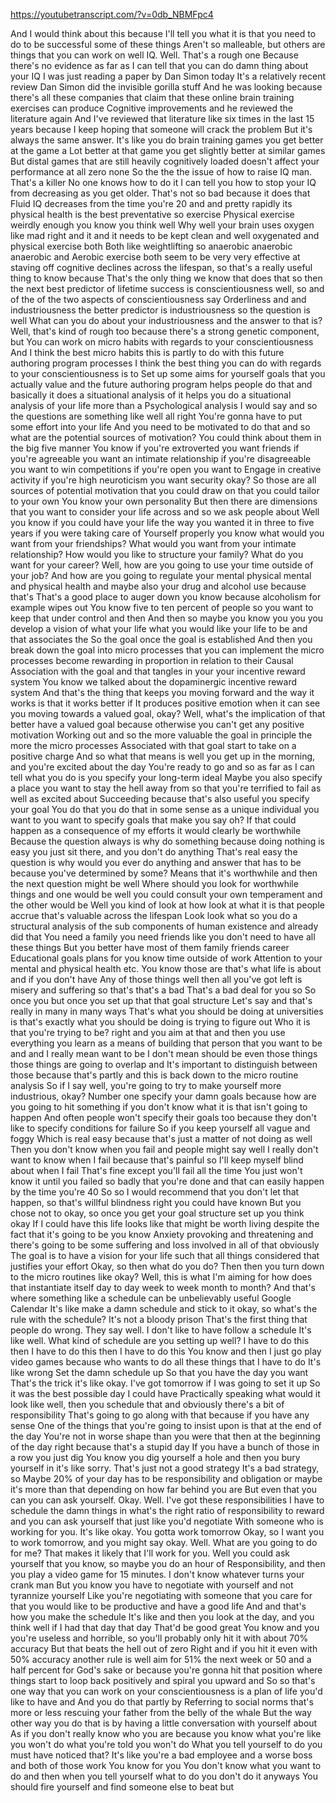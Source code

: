 https://youtubetranscript.com/?v=0db_NBMFpc4

 And I would think about this because I'll tell you what it is that you need to do to be successful some of these things Aren't so malleable, but others are things that you can work on well IQ. Well. That's a rough one Because there's no evidence as far as I can tell that you can do damn thing about your IQ I was just reading a paper by Dan Simon today It's a relatively recent review Dan Simon did the invisible gorilla stuff And he was looking because there's all these companies that claim that these online brain training exercises can produce Cognitive improvements and he reviewed the literature again And I've reviewed that literature like six times in the last 15 years because I keep hoping that someone will crack the problem But it's always the same answer. It's like you do brain training games you get better at the game a Lot better at that game you get slightly better at similar games But distal games that are still heavily cognitively loaded doesn't affect your performance at all zero none So the the the issue of how to raise IQ man. That's a killer No one knows how to do it I can tell you how to stop your IQ from decreasing as you get older. That's not so bad because it does that Fluid IQ decreases from the time you're 20 and and pretty rapidly its physical health is the best preventative so exercise Physical exercise weirdly enough you know you think well Why well your brain uses oxygen like mad right and it and it needs to be kept clean and well oxygenated and physical exercise both Both like weightlifting so anaerobic anaerobic anaerobic and Aerobic exercise both seem to be very very effective at staving off cognitive declines across the lifespan, so that's a really useful thing to know because That's the only thing we know that does that so then the next best predictor of lifetime success is conscientiousness well, so and of the of the two aspects of conscientiousness say Orderliness and and industriousness the better predictor is industriousness so the question is well What can you do about your industriousness and the answer to that is? Well, that's kind of rough too because there's a strong genetic component, but You can work on micro habits with regards to your conscientiousness And I think the best micro habits this is partly to do with this future authoring program processes I think the best thing you can do with regards to your conscientiousness is to Set up some aims for yourself goals that you actually value and the future authoring program helps people do that and basically it does a situational analysis of it helps you do a situational analysis of your life more than a Psychological analysis I would say and so the questions are something like well all right You're gonna have to put some effort into your life And you need to be motivated to do that and so what are the potential sources of motivation? You could think about them in the big five manner You know if you're extroverted you want friends if you're agreeable you want an intimate relationship if you're disagreeable you want to win competitions if you're open you want to Engage in creative activity if you're high neuroticism you want security okay? So those are all sources of potential motivation that you could draw on that you could tailor to your own You know your own personality But then there are dimensions that you want to consider your life across and so we ask people about Well you know if you could have your life the way you wanted it in three to five years if you were taking care of Yourself properly you know what would you want from your friendships? What would you want from your intimate relationship? How would you like to structure your family? What do you want for your career? Well, how are you going to use your time outside of your job? And how are you going to regulate your mental physical mental and physical health and maybe also your drug and alcohol use because that's That's a good place to auger down you know because alcoholism for example wipes out You know five to ten percent of people so you want to keep that under control and then And then so maybe you know you you you develop a vision of what your life what you would like your life to be and that associates the So the goal once the goal is established And then you break down the goal into micro processes that you can implement the micro processes become rewarding in proportion in relation to their Causal Association with the goal and that tangles in your your incentive reward system You know we talked about the dopaminergic incentive reward system And that's the thing that keeps you moving forward and the way it works is that it works better if It produces positive emotion when it can see you moving towards a valued goal, okay? Well, what's the implication of that better have a valued goal because otherwise you can't get any positive motivation Working out and so the more valuable the goal in principle the more the micro processes Associated with that goal start to take on a positive charge And so what that means is well you get up in the morning, and you're excited about the day You're ready to go and so as far as I can tell what you do is you specify your long-term ideal Maybe you also specify a place you want to stay the hell away from so that you're terrified to fail as well as excited about Succeeding because that's also useful you specify your goal You do that you do that in some sense as a unique individual you want to you want to specify goals that make you say oh? If that could happen as a consequence of my efforts it would clearly be worthwhile Because the question always is why do something because doing nothing is easy you just sit there, and you don't do anything That's real easy the question is why would you ever do anything and answer that has to be because you've determined by some? Means that it's worthwhile and then the next question might be well Where should you look for worthwhile things and one would be well you could consult your own temperament and the other would be Well you kind of look at how look at what it is that people accrue that's valuable across the lifespan Look look what so you do a structural analysis of the sub components of human existence and already did that You need a family you need friends like you don't need to have all these things But you better have most of them family friends career Educational goals plans for you know time outside of work Attention to your mental and physical health etc. You know those are that's what life is about and if you don't have Any of those things well then all you've got left is misery and suffering so that's that's a bad That's a bad deal for you so So once you but once you set up that that goal structure Let's say and that's really in many in many ways That's what you should be doing at universities is that's exactly what you should be doing is trying to figure out Who it is that you're trying to be? right and you aim at that and then you use everything you learn as a means of building that person that you want to be and and I really mean want to be I don't mean should be even those things those things are going to overlap and It's important to distinguish between those because that's partly and this is back down to the micro routine analysis So if I say well, you're going to try to make yourself more industrious, okay? Number one specify your damn goals because how are you going to hit something if you don't know what it is that isn't going to happen And often people won't specify their goals too because they don't like to specify conditions for failure So if you keep yourself all vague and foggy Which is real easy because that's just a matter of not doing as well Then you don't know when you fail and people might say well I really don't want to know when I fail because that's painful so I'll keep myself blind about when I fail That's fine except you'll fail all the time You just won't know it until you failed so badly that you're done and that can easily happen by the time you're 40 So so I would recommend that you don't let that happen, so that's willful blindness right you could have known But you chose not to okay, so once you get your goal structure set up you think okay If I could have this life looks like that might be worth living despite the fact that it's going to be you know Anxiety provoking and threatening and there's going to be some suffering and loss involved in all of that obviously The goal is to have a vision for your life such that all things considered that justifies your effort Okay, so then what do you do? Then then you turn down to the micro routines like okay? Well, this is what I'm aiming for how does that instantiate itself day to day week to week month to month? And that's where something like a schedule can be unbelievably useful Google Calendar It's like make a damn schedule and stick to it okay, so what's the rule with the schedule? It's not a bloody prison That's the first thing that people do wrong. They say well. I don't like to have follow a schedule It's like well. What kind of schedule are you setting up well? I have to do this then I have to do this then I have to do this You know and then I just go play video games because who wants to do all these things that I have to do It's like wrong Set the damn schedule up So that you have the day you want That's the trick it's like okay. I've got tomorrow if I was going to set it up So it was the best possible day I could have Practically speaking what would it look like well, then you schedule that and obviously there's a bit of responsibility That's going to go along with that because if you have any sense One of the things that you're going to insist upon is that at the end of the day You're not in worse shape than you were that then at the beginning of the day right because that's a stupid day If you have a bunch of those in a row you just dig You know you dig yourself a hole and then you bury yourself in it's like sorry. That's just not a good strategy It's a bad strategy, so Maybe 20% of your day has to be responsibility and obligation or maybe it's more than that depending on how far behind you are But even that you can you can ask yourself. Okay. Well. I've got these responsibilities I have to schedule the damn things in what's the right ratio of responsibility to reward and you can ask yourself that just like you'd negotiate With someone who is working for you. It's like okay. You gotta work tomorrow Okay, so I want you to work tomorrow, and you might say okay. Well. What are you going to do for me? That makes it likely that I'll work for you. Well you could ask yourself that you know, so maybe you do an hour of Responsibility, and then you play a video game for 15 minutes. I don't know whatever turns your crank man But you know you have to negotiate with yourself and not tyrannize yourself Like you're negotiating with someone that you care for that you would like to be productive and have a good life And and that's how you make the schedule It's like and then you look at the day, and you think well if I had that day that day That'd be good great You know and you you're useless and horrible, so you'll probably only hit it with about 70% accuracy But that beats the hell out of zero Right and if you hit it even with 50% accuracy another rule is well aim for 51% the next week or 50 and a half percent for God's sake or because you're gonna hit that position where things start to loop back positively and spiral you upward and So so that's one way that you can work on your conscientiousness is a plan of life you'd like to have and And you do that partly by Referring to social norms that's more or less rescuing your father from the belly of the whale But the way other way you do that is by having a little conversation with yourself about As if you don't really know who you are because you know what you're like you won't do what you're told you won't do What you tell yourself to do you must have noticed that? It's like you're a bad employee and a worse boss and both of those work You know for you You don't know what you want to do and then when you tell yourself what to do you don't do it anyways You should fire yourself and find someone else to beat but